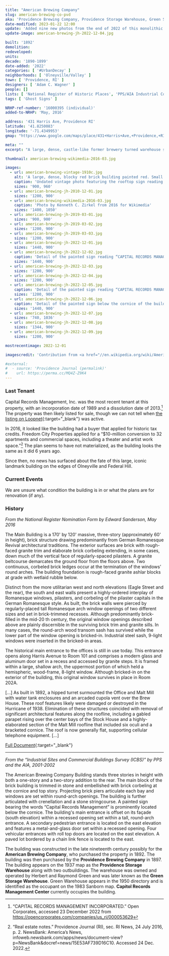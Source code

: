 ```yaml
---
title: "American Brewing Company"
slug: american-brewing-co-pvd
aka: 'Providence Brewing Company, Providence Storage Warehouse, Green Storage Warehouse, Capitol Records'
date-modified: 2023-01-22 12:00
update: 'Added nine new photos from the end of 2022 of this monolithic structure.'
update-image: american-brewing-jh-2022-12-04.jpg

built: '1892'
demolition:
redeveloped:
units:
decade: '1890-1899'
date-added: '2022'
categories: [ '#UrbanDecay' ]
neighborhoods: [ 'Olneyville/Valley' ]
town: [ 'Providence, RI' ]
designers: [ 'Adam C. Wagner' ]
people: []
lists: [ 'National Register of Historic Places', 'PPS/AIA Industrial Commercial Buildings Survey' ]
tags: [ 'Ghost Signs' ]

NRHP-ref-number: '16000395 (individual)'
added-to-NRHP: 'May, 2016'

address: '431 Harris Ave, Providence RI'
latitude: '41.8250083'
longitude: '-71.4349953'
gmap: "https://www.google.com/maps/place/431+Harris+Ave,+Providence,+RI+02909/@41.8250083,-71.4349953,17z/data=!4m5!3m4!1s0x89e445a193f37f93:0xf8782b2cedbe2413!8m2!3d41.8248565!4d-71.4348397"

meta: ""
excerpt: "A large, dense, castle-like former brewery turned warehouse space on the edge of Olneyville and Federal Hill"

thumbnail: american-brewing-wikimedia-2016-03.jpg

images:
  - url: american-brewing-vintage-1910c.jpg
    alt: 'A large, dense, blocky red brick building painted red. Small rectangular windows with upper story windows featuring round arch tops. Much less window coverage than a typical mill building of the time. The beaux-art detail includes a decorative cornice and round arch moulding details.'
    caption: 'Undated vintage photo featuring the rooftop sign reading “Providence Brewing Co.”'
    sizes: '900, 960'
  - url: american-brewing-jh-2010-12-01.jpg
    sizes: '1200, 900'
  - url: american-brewing-wikimedia-2016-03.jpg
    caption: 'Photo by Kenneth C. Zirkel from 2016 for Wikimedia'
    sizes: '1400, 1050'
  - url: american-brewing-jh-2019-03-01.jpg
    sizes: '900, 900'
  - url: american-brewing-jh-2019-03-02.jpg
    sizes: '1200, 900'
  - url: american-brewing-jh-2019-03-03.jpg
    sizes: '1200, 900'
  - url: american-brewing-jh-2022-12-01.jpg
    sizes: '1440, 900'
  - url: american-brewing-jh-2022-12-02.jpg
    caption: 'Detail of the painted sign reading “CAPITAL RECORDS MANAGEMENT CENTER INC. Records Storage, Certified Destruction, Records Management, Data Storage”'
    sizes: '1440, 900'
  - url: american-brewing-jh-2022-12-03.jpg
    sizes: '1200, 900'
  - url: american-brewing-jh-2022-12-04.jpg
    sizes: '1200, 900'
  - url: american-brewing-jh-2022-12-05.jpg
    caption: 'Detail of the painted sign reading “CAPITAL RECORDS MANAGEMENT CENTER INC. Records Storage, Records Management, Archival Storage, Certified Destruction, Call (401) 421-1122”'
    sizes: '1200, 900'
  - url: american-brewing-jh-2022-12-06.jpg
    caption: 'Detail of the painted sign below the cornice of the building on the Harris Avenue side. Digitally stretched and straightened which means the proportions may be slightly off.'
    sizes: '1440, 900'
  - url: american-brewing-jh-2022-12-07.jpg
    sizes: '740, 1036'
  - url: american-brewing-jh-2022-12-08.jpg
    sizes: '1344, 900'
  - url: american-brewing-jh-2022-12-09.jpg
    sizes: '1200, 900'

mostrecentimage: 2022-12-01

imagescredit: 'Contribution from <a href="//en.wikipedia.org/wiki/American_Brewing_Company_Plant#/media/File:American_Brewing_Company_Plant.jpg" target="_blank">Kenneth C. Zirkel</a> for Wikimedia'

#external:
#  - source: 'Providence Journal (permalink)'
#    url: https://perma.cc/MQ4Z-Z9K4
---
```


### Last Tenant

Capital Records Management, Inc. was the most recent tenant at this property, with an incorporation date of 1989 and a dissolution date of 2013.[^1] The property was then likely listed for sale, though we can not tell when [the listing on Loopnet](//www.loopnet.com/Listing/431-Harris-Ave-Providence-RI/3703883/){:target="_blank"} was active.

[^1]: “CAPITAL RECORDS MANAGEMENT INCORPORATED.” Open Corporates, accessed 23 December 2022 from https://opencorporates.com/companies/us_ri/000053629

In 2016, it looked like the building had a buyer that applied for historic tax credits. Freedom City Properties applied for a “$10-million conversion to 32 apartments and commercial spaces, including a theater and artist work space.”[^2] The plan seems to have not materialized, as the building looks the same as it did 6 years ago. 

[^2]: “Real estate notes.” Providence Journal (RI), sec. RI News, 24 July 2016, p. 2. NewsBank: America’s News, infoweb.newsbank.com/apps/news/document-view?p=NewsBank&docref=news/15E53AF739D16C10. Accessed 24 Dec. 2022.

Since then, no news has surfaced about the fate of this large, iconic landmark building on the edges of Olneyville and Federal Hill.


### Current Events

We are unsure what condition the building is in or what the plans are for renovation (if any). 


### History

_From the National Register Nomination Form by Edward Sanderson, May 2016_

The Main Building is a 170' by 120' massive, three-story (approximately 60' in height), brick structure drawing predominantly from German Romanesque Revival architectural traditions. The exterior surfaces are brick with rough-faced granite trim and elaborate brick corbeling extending, in some cases, down much of the vertical face of regularly-spaced pilasters. A granite beltcourse demarcates the ground floor from the floors above. Two continuous, corbeled brick ledges occur at the termination of the windows’ round arches. The building foundation is rough-faced granite ashlar blocks at grade with wetlaid rubble below.

Distinct from the more utilitarian west and north elevations (Eagle Street and the rear), the south and east walls present a highly-ordered interplay of Romanesque windows, pilasters, and corbeling of the pilaster capitals in the German Romanesque style. As built, the brick walls were pierced by regularly-placed tall Romanesque arch window openings of two different sizes and set in brick-trimmed recesses. Although predominantly brick-filled in the mid-20 th century, the original window openings described above are plainly discernible in the surviving brick trim and granite sills. In many cases, the round-arch wood transom sash has survived while the lower part of the window opening is bricked-in. Industrial steel sash, 9-light windows were inserted in the bricked-in areas.

The historical main entrance to the offices is still in use today. This entrance opens along Harris Avenue to Room 101 and comprises a modern glass and aluminum door set in a recess and accessed by granite steps. It is framed within a large, shallow arch, the uppermost portion of which held a hemispheric, wood-frame, 8-light window. Although bricked-in on the exterior of the building, this original window survives in place in Room 202A.

[…] As built in 1892, a hipped turret surmounted the Office and Malt Mill with water tank enclosures and an arcaded cupola vent over the Brew House. These roof features likely were damaged or destroyed in the Hurricane of 1938. Elimination of these structures coincided with removal of significant architectural features along the roofline, including a gabled parapet rising over the center bays of the Stock House and a highly-elaborated section of the Malt Mill roofline that included six oculi and a bracketed cornice. The roof is now generally flat, supporting cellular telephone equipment. […]

[Full Document](//npgallery.nps.gov/NRHP/GetAsset/7eb31eab-25a5-4a4c-8c98-9ddb42fd1fdf){:target="_blank"}

***

_From the “Industrial Sites and Commercial Buildings Survey (ICBS)” by PPS and the AIA, 2001-2002_

The American Brewing Company Building stands three stories in height with both a one-story and a two-story addition to the rear. The main block of the brick building is trimmed in stone and embellished with brick corbeling at the cornice and top story. Projecting brick piers articulate each bay and windows are set within round-arch openings. The building is further articulated with crenellation and a stone stringcourse. A painted sign bearing the words “Capital Records Management” is prominently located below the cornice. The building's main entrance is offset on its façade (south elevation) within a recessed opening set within a tall, round-arch entrance. A secondary pedestrian entrance is located on the east elevation and features a metal-and-glass door set within a recessed opening. Four vehicular entrances with roll top doors are located on the east elevation. A paved lot bordered by a chain link fence is located to the east.

The building was constructed in the late nineteenth century possibly for the **American Brewing Company**, who purchased the property in 1892. The building was then purchased by the **Providence Brewing Company** in 1897. The building appears on the 1937 map as the **Providence Storage Warehouse** along with two outbuildings. The warehouse was owned and operated by Herbert and Raymond Green and was later known as the **Green Storage Warehouse**. Green Warehouse appears in the 1950 directory and is identified as the occupant on the 1983 Sanborn map. **Capitol Records Management Center** currently occupies the building.
